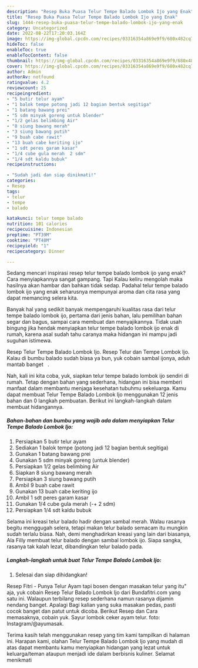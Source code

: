 ```yaml
---
description: "Resep Buka Puasa Telur Tempe Balado Lombok Ijo yang Enak"
title: "Resep Buka Puasa Telur Tempe Balado Lombok Ijo yang Enak"
slug: 1444-resep-buka-puasa-telur-tempe-balado-lombok-ijo-yang-enak
category: Uncategorized
date: 2022-08-22T17:20:03.164Z
image: https://img-global.cpcdn.com/recipes/03316354a869e9f9/680x482cq70/telur-tempe-balado-lombok-ijo-foto-resep-utama.jpg
hideToc: false
enableToc: true
enableTocContent: false
thumbnail: https://img-global.cpcdn.com/recipes/03316354a869e9f9/680x482cq70/telur-tempe-balado-lombok-ijo-foto-resep-utama.jpg
cover: https://img-global.cpcdn.com/recipes/03316354a869e9f9/680x482cq70/telur-tempe-balado-lombok-ijo-foto-resep-utama.jpg
author: Admin
authorAv: notfound
ratingvalue: 4.2
reviewcount: 25
recipeingredient:
- "5 butir telur ayam"
- "1 balok tempe potong jadi 12 bagian bentuk segitiga"
- "1 batang bawang prei"
- "5 sdm minyak goreng untuk blender"
- "1/2 gelas belimbing Air"
- "8 siung bawang merah"
- "3 siung bawang putih"
- "9 buah cabe rawit"
- "13 buah cabe keriting ijo"
- "1 sdt peres garam kasar"
- "1/4 cube gula merah  2 sdm"
- "1/4 sdt kaldu bubuk"
recipeinstructions:

- "Sudah jadi dan siap dinikmati!"
categories:
- Resep
tags:
- telur
- tempe
- balado

katakunci: telur tempe balado 
nutrition: 101 calories
recipecuisine: Indonesian
preptime: "PT39M"
cooktime: "PT48M"
recipeyield: "1"
recipecategory: Dinner

---
```



Sedang mencari inspirasi resep telur tempe balado lombok ijo yang enak? Cara menyiapkannya sangat gampang. Tapi Kalau keliru mengolah maka hasilnya akan hambar dan bahkan tidak sedap. Padahal telur tempe balado lombok ijo yang enak seharusnya mempunyai aroma dan cita rasa yang dapat memancing selera kita.


Banyak hal yang sedikit banyak mempengaruhi kualitas rasa dari telur tempe balado lombok ijo, pertama dari jenis bahan, lalu pemilihan bahan segar dan bagus, sampai cara membuat dan menyajikannya. Tidak usah bingung jika hendak menyiapkan telur tempe balado lombok ijo enak di rumah, karena asal sudah tahu caranya maka hidangan ini mampu jadi suguhan istimewa.

Resep Telur Tempe Balado Lombok Ijo. Resep Telur dan Tempe Lombok Ijo. Kalau di bumbu balado sudah biasa ya bun, yuk cobain sambal ijonya, aduh mantab banget ️ ️ ️.


Nah, kali ini kita coba, yuk, siapkan telur tempe balado lombok ijo sendiri di rumah. Tetap dengan bahan yang sederhana, hidangan ini bisa memberi manfaat dalam membantu menjaga kesehatan tubuhmu sekeluarga. Kamu dapat membuat Telur Tempe Balado Lombok Ijo menggunakan 12 jenis bahan dan 0 langkah pembuatan. Berikut ini langkah-langkah dalam membuat hidangannya.

<!--inarticleads1-->

##### Bahan-bahan dan bumbu yang wajib ada dalam menyiapkan Telur Tempe Balado Lombok Ijo:

1. Persiapkan 5 butir telur ayam
1. Sediakan 1 balok tempe (potong jadi 12 bagian bentuk segitiga)
1. Gunakan 1 batang bawang prei
1. Gunakan 5 sdm minyak goreng (untuk blender)
1. Persiapkan 1/2 gelas belimbing Air
1. Siapkan 8 siung bawang merah
1. Persiapkan 3 siung bawang putih
1. Ambil 9 buah cabe rawit
1. Gunakan 13 buah cabe keriting ijo
1. Ambil 1 sdt peres garam kasar
1. Gunakan 1/4 cube gula merah (-+ 2 sdm)
1. Persiapkan 1/4 sdt kaldu bubuk


Selama ini kreasi telur balado hadir dengan sambal merah. Walau rasanya begitu menggugah selera, tetapi makan telur balado semacam itu mungkin sudah terlalu biasa. Nah, demi menghadirkan kreasi yang lain dari biasanya, Ala Filly membuat telur balado dengan sambal lombok ijo. Siapa sangka, rasanya tak kalah lezat, dibandingkan telur balado pada. 

<!--inarticleads2-->

##### Langkah-langkah untuk buat Telur Tempe Balado Lombok Ijo:


1. Selesai dan siap dihidangkan!

Resep Fitri - Punya Telur Ayam tapi bosen dengan masakan telur yang itu&#34; aja, yuk cobain Resep Telur Balado Lombok Ijo dari Bundafitri.com yang satu ini. Walaupun terbilang resep sederhana namun rasanya dijamin nendang banget. Apalagi Bagi kalian yang suka masakan pedas, pasti cocok banget dan patut untuk dicoba. Berikut Resep dan Cara memasaknya, cobain yuk. Sayur lombok ceker ayam telur. foto: Instagram/@ayumasak. 

Terima kasih telah menggunakan resep yang tim kami tampilkan di halaman ini. Harapan kami, olahan Telur Tempe Balado Lombok Ijo yang mudah di atas dapat membantu kamu menyiapkan hidangan yang lezat untuk keluarga/teman ataupun menjadi ide dalam berbisnis kuliner. Selamat menikmati
